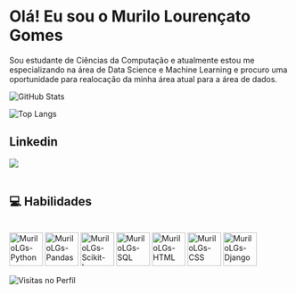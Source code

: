 # Olá! Eu sou o Murilo Lourençato Gomes
Sou estudante de Ciências da Computação e atualmente estou me especializando na área de Data Science e Machine Learning e procuro uma oportunidade para realocação da minha área atual para a área de dados. 
<br>

<picture>
  <source srcset="https://github-readme-stats.vercel.app/api?username=MuriloLGs&show_icons=true&theme=tokyonight" media="(prefers-color-scheme: dark)" />
  <source srcset="https://github-readme-stats.vercel.app/api?username=MuriloLGs&show_icons=true" media="(prefers-color-scheme: light)" />
  <img src="https://github-readme-stats.vercel.app/api?username=MuriloLGs&show_icons=true" alt="GitHub Stats" />
</picture>
   
![Top Langs](https://github-readme-stats.vercel.app/api/top-langs/?username=MuriloLGs&hide_progress=true&theme=tokyonight)


## Linkedin
<div>
  <a href="https://www.linkedin.com/in/murilo-lourencato-gomes/" target="_blank"><img src="https://img.shields.io/badge/LinkedIn-0077B5?style=for-the-badge&logo=linkedin&logoColor=white" target="_blank"/></a>
</div>
<br>


## 💻 Habilidades
<div style="display: inline_block"><br>
  <img src="https://cdn.jsdelivr.net/gh/devicons/devicon/icons/python/python-original.svg" alt="MuriloLGs-Python" width="60" height="60"/>
  <img src="https://cdn.jsdelivr.net/gh/devicons/devicon/icons/pandas/pandas-original.svg" alt="MuriloLGs-Pandas" width="60" height="60"/>
  <img src="https://cdn.jsdelivr.net/gh/devicons/devicon@latest/icons/scikitlearn/scikitlearn-original.svg" alt="MuriloLGs-Scikit-Learn" width="60" height="60"/>
          
  <img src="https://cdn.jsdelivr.net/gh/devicons/devicon/icons/mysql/mysql-original.svg" alt="MuriloLGs-SQL" width="60" height="60"/>
  <img src="https://cdn.jsdelivr.net/gh/devicons/devicon/icons/html5/html5-original.svg" alt="MuriloLGs-HTML" width="60" height="60"/>
  <img src="https://cdn.jsdelivr.net/gh/devicons/devicon/icons/css3/css3-original.svg" alt="MuriloLGs-CSS" width="60" height="60"/>
  <img src="https://cdn.jsdelivr.net/gh/devicons/devicon/icons/django/django-plain.svg" alt="MuriloLGs-Django" width="60" height="60"/>


  
</div>


![Visitas no Perfil](https://komarev.com/ghpvc/?username=MuriloLGs&color=green)
